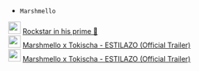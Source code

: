 * `Marshmello`  <br>

<img src="https://user-images.githubusercontent.com/73633146/164887546-32d60e40-0f07-4cfe-96a7-35ef897b3c8d.png" height="25" >  [Rockstar in his prime 💫](https://user-images.githubusercontent.com/73633146/164887097-fcb2fa16-063f-4763-a7ff-9dfd16e5726a.mp4) <br>
<img src="https://user-images.githubusercontent.com/73633146/164951417-4742c94d-cf72-4f0d-996c-9746fa373c7c.png" height="25" >  [Marshmello x Tokischa - ESTILAZO (Official Trailer)](https://user-images.githubusercontent.com/73633146/164951426-149e7249-74da-4e71-9b5f-d5f5d6e43a18.mp4) <br>
<img src="https://user-images.githubusercontent.com/73633146/165195289-fb7f709d-ac29-4dbd-8881-a2f067d838c6.png" height="25" >  [Marshmello x Tokischa - ESTILAZO (Official Trailer)](https://mellowang.pikapod.net/wl/?id=hqK82dhZZM0zUAsCD4GRDunXTDbcAKJK&fmode=open) <br>
